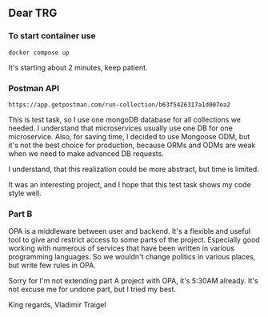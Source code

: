 ## Dear TRG

### To start container use
```
docker compose up
```
It's starting about 2 minutes, keep patient.

### Postman API
```
https://app.getpostman.com/run-collection/b63f5426317a1d007ea2
```

This is test task, so I use one mongoDB database for all 
collections we needed. I understand that microservices usually
use one DB for one microservice. Also, for saving time, I 
decided to use Mongoose ODM, but it's not the best choice 
for production, because ORMs and ODMs are weak when we need 
to make advanced DB requests.

I understand, that this realization could be more abstract, 
but time is limited.

It was an interesting project, and I hope that this test task 
shows my code style well.

### Part B
OPA is a middleware between user and backend. It's a flexible 
and useful tool to give and restrict access to some parts of
the project. Especially good working with numerous of services 
that have been written in various programming languages. So we
wouldn't change politics in various places, but write 
few rules in OPA.

Sorry for I'm not extending part A project with OPA, it's
5:30AM already. It's not excuse me for undone part, but I tried
my best.

King regards,
Vladimir Traigel
